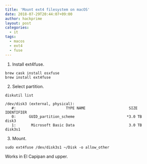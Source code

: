 ```yaml
---
title: 'Mount ext4 filesystem on macOS'
date: 2018-07-29T20:44:07+09:00
author: hackprime
layout: post
categories:
  - it
tags:
  - macos
  - ext4
  - fuse
---
```


1) Install ext4fuse.

```
brew cask install osxfuse
brew install ext4fuse
```

2) Select partition.

```
diskutil list

/dev/disk3 (external, physical):
   #:                       TYPE NAME                    SIZE       IDENTIFIER
   0:      GUID_partition_scheme                        *3.0 TB     disk3
   1:       Microsoft Basic Data                         3.0 TB     disk3s1
```

3) Mount.

```
sudo ext4fuse /dev/disk3s1 ~/Disk -o allow_other
```

Works in El Capipan and upper.

